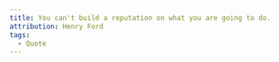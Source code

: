 ```yaml
---
title: You can't build a reputation on what you are going to do.
attribution: Henry Ford
tags:
  - Quote
---
```


